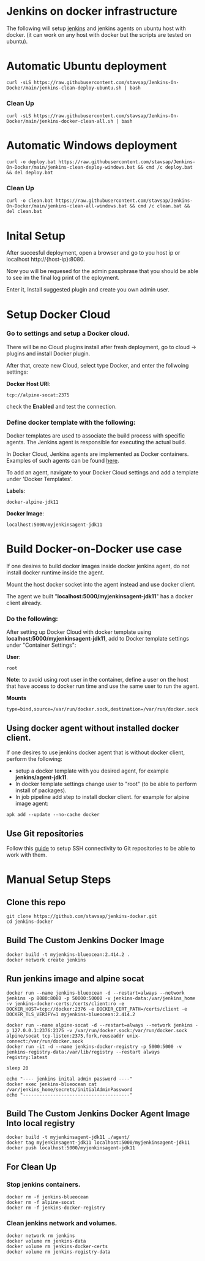 # Jenkins on docker infrastructure

The following will setup [jenkins](https://www.jenkins.io/) and jenkins agents on ubuntu host with docker. (it can work on any host with docker but the scripts are tested on ubuntu).

# Automatic Ubuntu deployment

``` shell
curl -sLS https://raw.githubusercontent.com/stavsap/Jenkins-On-Docker/main/jenkins-clean-deploy-ubuntu.sh | bash
```

### Clean Up

``` shell
curl -sLS https://raw.githubusercontent.com/stavsap/Jenkins-On-Docker/main/jenkins-docker-clean-all.sh | bash
```

# Automatic Windows deployment

``` shell
curl -o deploy.bat https://raw.githubusercontent.com/stavsap/Jenkins-On-Docker/main/jenkins-clean-deploy-windows.bat && cmd /c deploy.bat && del deploy.bat
```

### Clean Up

``` shell
curl -o clean.bat https://raw.githubusercontent.com/stavsap/Jenkins-On-Docker/main/jenkins-clean-all-windows.bat && cmd /c clean.bat && del clean.bat
```


# Inital Setup

After succesful deployment, open a browser and go to you host ip or localhost http://{host-ip}:8080.

Now you will be requesed for the admin passphrase that you should be able to see im the final log print of the eployment.

Enter it, Install suggested plugin and create you own admin user.

# Setup Docker Cloud

### Go to settings and setup a Docker cloud.

There will be no Cloud plugins install after fresh deployment, go to cloud -> plugins and install Docker plugin.

After that, create new Cloud, select type Docker, and enter the follwoing settings:

**Docker Host URI**:

``` shell
tcp://alpine-socat:2375
```

check the **Enabled** and test the connection.

### Define docker template with the following:

Docker templates are used to associate the build process with specific agents. The Jenkins agent is responsible for executing the actual build.

In Docker Cloud, Jenkins agents are implemented as Docker containers. Examples of such agents can be found [here](/agent).

To add an agent, navigate to your Docker Cloud settings and add a template under 'Docker Templates'.

**Labels**:

``` shell
docker-alpine-jdk11
```

**Docker Image**:

``` shell
localhost:5000/myjenkinsagent-jdk11
```

# Build Docker-on-Docker use case

If one desires to build docker images inside docker jenkins agent, do not install docker runtime inside the agent.

Mount the host docker socket into the agent instead and use docker client.

The agent we built "**localhost:5000/myjenkinsagent-jdk11**" has a docker client already.

### Do the following:

After setting up Docker Cloud with docker template using **localhost:5000/myjenkinsagent-jdk11**, add to Docker template settings under "Container Settings":

**User**:

``` shell
root
```
**Note:** to avoid using root user in the container, define a user on the host that have access to docker run time and use the same user to run the agent.

**Mounts**

``` shell
type=bind,source=/var/run/docker.sock,destination=/var/run/docker.sock
```

## Using docker agent without installed docker client.

If one desires to use jenkins docker agent that is without docker client, perform the following:

- setup a docker template with you desired agent, for example **jenkins/agent-jdk11**.
- In docker template settings change user to "root" (to be able to perform install of packages).
- In job pipeline add step to install docker client. for example for alpine image agent:

``` shell
apk add --update --no-cache docker
```

## Use Git repositories

Follow this [guide](https://dev.to/behainguyen/cicd-06-jenkins-accessing-private-github-repos-using-ssh-keys-313b) to setup SSH connectivity to Git repositories to be able to work with them.

# Manual Setup Steps

## Clone this repo 

``` shell
git clone https://github.com/stavsap/jenkins-docker.git
cd jenkins-docker
``` 

## Build The Custom Jenkins Docker Image

``` shell
docker build -t myjenkins-blueocean:2.414.2 .
docker network create jenkins
```

## Run jenkins image and alpine socat

``` shell
docker run --name jenkins-blueocean -d --restart=always --network jenkins -p 8080:8080 -p 50000:50000 -v jenkins-data:/var/jenkins_home -v jenkins-docker-certs:/certs/client:ro -e DOCKER_HOST=tcp://docker:2376 -e DOCKER_CERT_PATH=/certs/client -e DOCKER_TLS_VERIFY=1 myjenkins-blueocean:2.414.2

docker run --name alpine-socat -d --restart=always --network jenkins -p 127.0.0.1:2376:2375 -v /var/run/docker.sock:/var/run/docker.sock alpine/socat tcp-listen:2375,fork,reuseaddr unix-connect:/var/run/docker.sock
docker run -it -d --name jenkins-docker-registry -p 5000:5000 -v jenkins-registry-data:/var/lib/registry --restart always registry:latest

sleep 20

echo "---- jenkins inital admin password ----"
docker exec jenkins-blueocean cat /var/jenkins_home/secrets/initialAdminPassword
echo "---------------------------------------"
```

## Build The Custom Jenkins Docker Agent Image Into local registry

``` shell
docker build -t myjenkinsagent-jdk11 ./agent/
docker tag myjenkinsagent-jdk11 localhost:5000/myjenkinsagent-jdk11
docker push localhost:5000/myjenkinsagent-jdk11
```
## For Clean Up

### Stop jenkins containers.

``` shell
docker rm -f jenkins-blueocean
docker rm -f alpine-socat
docker rm -f jenkins-docker-registry
```

### Clean jenkins network and volumes.

``` shell
docker network rm jenkins
docker volume rm jenkins-data
docker volume rm jenkins-docker-certs
docker volume rm jenkins-registry-data
```

